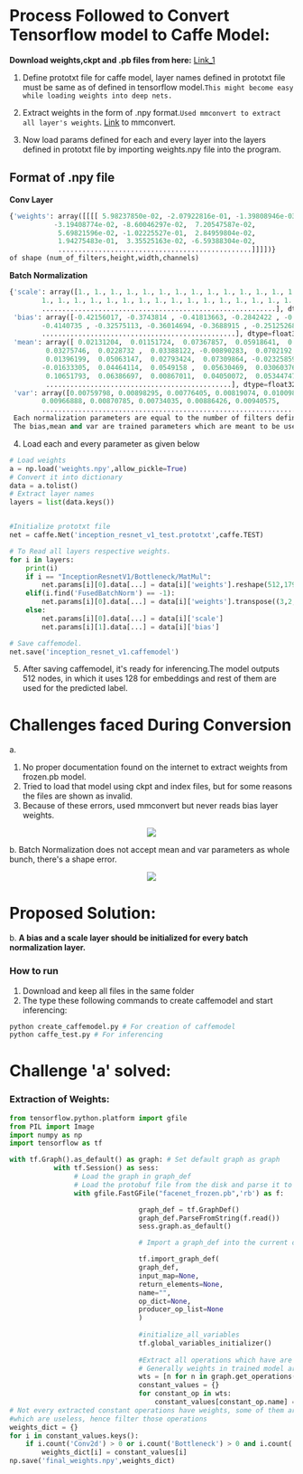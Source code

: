 # Process Followed to Convert Tensorflow model to Caffe Model:

**Download weights,ckpt and .pb files from here:** [Link_1](https://drive.google.com/file/d/1j3Nu0yjHTuwVIi0L98vyqk0rMTY7c87Z/view?usp=sharing)
1. Define prototxt file for caffe model, layer names defined in prototxt file must be same as of defined in tensorflow model.```This might become easy while loading weights into deep nets.``` 

2. Extract weights in the form of .npy format.```Used mmconvert to extract all layer's weights```. [Link](https://github.com/microsoft/MMdnn) to mmconvert.

3. Now load params defined for each and every layer into the layers defined in prototxt file by importing weights.npy file into the program.
## Format of .npy file
**Conv Layer**

```python
{'weights': array([[[[ 5.98237850e-02, -2.07922816e-01, -1.39808946e-03,
           -3.19408774e-02, -8.60046297e-02,  7.20547587e-02,
            5.69821596e-02, -1.02225527e-01,  2.84959804e-02,
            1.94275483e-01,  3.35525163e-02, -6.59388304e-02,
            ................................................]]]])}
of shape (num_of_filters,height,width,channels)
```
**Batch Normalization**

```python
{'scale': array([1., 1., 1., 1., 1., 1., 1., 1., 1., 1., 1., 1., 1., 1., 1., 1., 1.,
        1., 1., 1., 1., 1., 1., 1., 1., 1., 1., 1., 1., 1., 1., 1., 1., 1.,
        ..........................................................], dtype=float32),
 'bias': array([-0.42156017, -0.3743814 , -0.41813663, -0.2842422 , -0.22323455,
        -0.4140735 , -0.32575113, -0.36014694, -0.3688915 , -0.25125268,
        ................................................], dtype=float32),
 'mean': array([ 0.02131204,  0.01151724,  0.07367857,  0.05918641,  0.03779788,
         0.03275746,  0.0228732 ,  0.03388122, -0.00890283,  0.0702192 ,
         0.01396199,  0.05063147,  0.02793424,  0.07309864, -0.02325859,
        -0.01633305,  0.04464114,  0.0549158 ,  0.05630469,  0.03060376,
         0.10651793,  0.06386697,  0.00867011,  0.04050072,  0.05344747,
         ..............................................], dtype=float32),
 'var': array([0.00759798, 0.00898295, 0.00776405, 0.00819074, 0.01009827,
        0.00966888, 0.00870785, 0.00734035, 0.00886426, 0.00940575,
        ...................................................................)}
 Each normalization parameters are equal to the number of filters defined for every convolution.
 The bias,mean and var are trained parameters which are meant to be used during inferencing.
```

4. Load each and every parameter as given below
```python
# Load weights
a = np.load('weights.npy',allow_pickle=True)
# Convert it into dictionary
data = a.tolist()
# Extract layer names
layers = list(data.keys())


#Initialize prototxt file
net = caffe.Net('inception_resnet_v1_test.prototxt',caffe.TEST)

# To Read all layers respective weights.
for i in layers: 
    print(i)
    if i == "InceptionResnetV1/Bottleneck/MatMul":
        net.params[i][0].data[...] = data[i]['weights'].reshape(512,1792) 
    elif(i.find('FusedBatchNorm') == -1):
        net.params[i][0].data[...] = data[i]['weights'].transpose((3,2,0,1)) 
    else:
        net.params[i][0].data[...] = data[i]['scale']
        net.params[i][1].data[...] = data[i]['bias']

# Save caffemodel.
net.save('inception_resnet_v1.caffemodel')
````
5. After saving caffemodel, it's ready for inferencing.The model outputs 512 nodes, in which it uses 128 for embeddings and rest of them are used for the predicted label.

# Challenges faced During Conversion

a.
1. No proper documentation found on the internet to extract weights from frozen.pb model.
2. Tried to load that model using ckpt and index files, but for some reasons the files are shown as invalid.
3. Because of these errors, used mmconvert but never reads bias layer weights.

<p align="center">
<img src = "/Net/ss.png">
</p>

b. Batch Normalization does not accept mean and var parameters as whole bunch, there's a shape error.  

<p align="center">
<img src = "/Net/ss1.png">
</p>  

# Proposed Solution:
b.  **A bias and a scale layer should be initialized for every batch normalization layer.**

### How to run
1. Download and keep all files in the same folder
2. The type these following commands to create caffemodel and start inferencing:
```python
python create_caffemodel.py # For creation of caffemodel
python caffe_test.py # For inferencing
```

# Challenge 'a' solved:
### Extraction of Weights:
```python
from tensorflow.python.platform import gfile
from PIL import Image
import numpy as np
import tensorflow as tf

with tf.Graph().as_default() as graph: # Set default graph as graph
           with tf.Session() as sess:
                # Load the graph in graph_def
                # Load the protobuf file from the disk and parse it to retrive the unserialized graph_drf
                with gfile.FastGFile("facenet_frozen.pb",'rb') as f:

                                graph_def = tf.GraphDef()
                                graph_def.ParseFromString(f.read())
                                sess.graph.as_default()

                                # Import a graph_def into the current default Graph (In this case, the weights are (typically) embedded in the graph)

                                tf.import_graph_def(
                                graph_def,
                                input_map=None,
                                return_elements=None,
                                name="",
                                op_dict=None,
                                producer_op_list=None
                                )
                                
                                #initialize_all_variables
                                tf.global_variables_initializer()
                                
                                #Extract all operations which have are of type constant
                                # Generally weights in trained model are saved as constant values
                                wts = [n for n in graph.get_operations() if n.type=='Const']    
                                constant_values = {}
                                for constant_op in wts:
                                    constant_values[constant_op.name] = sess.run(constant_op.outputs[0])
# Not every extracted constant operations have weights, some of them are reshape and pack operations
#which are useless, hence filter those operations
weights_dict = {}
for i in constant_values.keys():
    if i.count('Conv2d') > 0 or i.count('Bottleneck') > 0 and i.count('Reshape') == 0:
        weights_dict[i] = constant_values[i]
np.save('final_weights.npy',weights_dict)                                    
```
